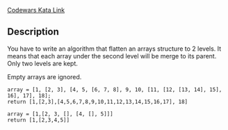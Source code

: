 [Codewars Kata Link](https://www.codewars.com/kata/5227129b316b56d50d0003b7)

## Description

You have to write an algorithm that flatten an arrays structure to 2 levels. It means that each array under the second level will be merge to its parent. Only two levels are kept.

Empty arrays are ignored.

```plaintext
array = [1, [2, 3], [4, 5, [6, 7, 8], 9, 10, [11, [12, [13, 14], 15], 16], 17], 18];
return [1,[2,3],[4,5,6,7,8,9,10,11,12,13,14,15,16,17], 18]

array = [1,[2, 3, [], [4, [], 5]]]
return [1,[2,3,4,5]]
```
